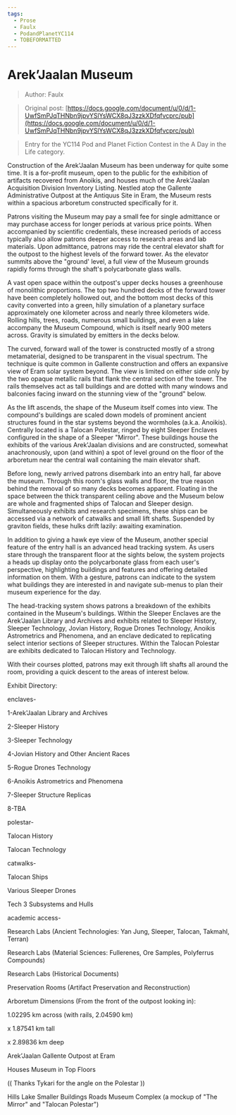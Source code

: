 ```yaml
---
tags:
  - Prose
  - Faulx
  - PodandPlanetYC114
  - TOBEFORMATTED
---
```


# Arek’Jaalan Museum

> Author: Faulx

> Original post: [https://docs.google.com/document/u/0/d/1-UwfSmPJqTHNbn9jpvYSlYsWCX8qJ3zzkXDfqfvcprc/pub](https://docs.google.com/document/u/0/d/1-UwfSmPJqTHNbn9jpvYSlYsWCX8qJ3zzkXDfqfvcprc/pub)

> Entry for the YC114 Pod and Planet Fiction Contest in the A Day in the Life category.


Construction of the Arek'Jaalan Museum has been underway for quite some time.  It is a for-profit museum, open to the public for the exhibition of artifacts recovered from Anoikis, and houses much of the Arek'Jaalan Acquisition Division Inventory Listing.  Nestled atop the Gallente Administrative Outpost at the Antiquus Site in Eram, the Museum rests within a spacious arboretum constructed specifically for it.


Patrons visiting the Museum may pay a small fee for single admittance or may purchase access for longer periods at various price points.  When accompanied by scientific credentials, these increased periods of access typically also allow patrons deeper access to research areas and lab materials.  Upon admittance, patrons may ride the central elevator shaft for the outpost to the highest levels of the forward tower.  As the elevator summits above the "ground' level, a full view of the Museum grounds rapidly forms through the shaft's polycarbonate glass walls.


A vast open space within the outpost's upper decks houses a greenhouse of monolithic proportions.  The top two hundred decks of the forward tower have been completely hollowed out, and the bottom most decks of this cavity converted into a green, hilly simulation of a planetary surface approximately one kilometer across and nearly three kilometers wide.  Rolling hills, trees, roads, numerous small buildings, and even a lake accompany the Museum Compound, which is itself nearly 900 meters across.  Gravity is simulated by emitters in the decks below.


The curved, forward wall of the tower is constructed mostly of a strong metamaterial, designed to be transparent in the visual spectrum.  The technique is quite common in Gallente construction and offers an expansive view of Eram solar system beyond.  The view is limited on either side only by the two opaque metallic rails that flank the central section of the tower.  The rails themselves act as tall buildings and are dotted with many windows and balconies facing inward on the stunning view of the "ground" below.


As the lift ascends, the shape of the Museum itself comes into view.  The compound's buildings are scaled down models of prominent ancient structures found in the star systems beyond the wormholes (a.k.a. Anoikis).  Centrally located is a Talocan Polestar, ringed by eight Sleeper Enclaves configured in the shape of a Sleeper "Mirror".  These buildings house the exhibits of the various Arek'Jaalan divisions and are constructed, somewhat anachronously, upon (and within) a spot of level ground on the floor of the arboretum near the central wall containing the main elevator shaft.


Before long, newly arrived patrons disembark into an entry hall, far above the museum.  Through this room's glass walls and floor, the true reason behind the removal of so many decks becomes apparent.  Floating in the space between the thick transparent ceiling above and the Museum below are whole and fragmented ships of Talocan and Sleeper design.  Simultaneously exhibits and research specimens, these ships can be accessed via a network of catwalks and small lift shafts.  Suspended by graviton fields, these hulks drift lazily: awaiting examination.


In addition to giving a hawk eye view of the Museum, another special feature of the entry hall is an advanced head tracking system.  As users stare through the transparent floor at the sights below, the system projects a heads up display onto the polycarbonate glass from each user's perspective, highlighting buildings and features and offering detailed information on them.  With a gesture, patrons can indicate to the system what buildings they are interested in and navigate sub-menus to plan their museum experience for the day.


The head-tracking system shows patrons a breakdown of the exhibits contained in the Museum's buildings.  Within the Sleeper Enclaves are the Arek'Jaalan Library and Archives and exhibits related to Sleeper History, Sleeper Technology, Jovian History, Rogue Drones Technology, Anoikis Astrometrics and Phenomena, and an enclave dedicated to replicating select interior sections of Sleeper structures.  Within the Talocan Polestar are exhibits dedicated to Talocan History and Technology.


With their courses plotted, patrons may exit through lift shafts all around the room, providing a quick descent to the areas of interest below.



Exhibit Directory:

 enclaves-

1-Arek'Jaalan Library and Archives

2-Sleeper History

3-Sleeper Technology

4-Jovian History and Other Ancient Races

5-Rogue Drones Technology

6-Anoikis Astrometrics and Phenomena

7-Sleeper Structure Replicas

8-TBA

 polestar-

Talocan History

Talocan Technology

 catwalks-

Talocan Ships

Various Sleeper Drones

Tech 3 Subsystems and Hulls

 academic access-

Research Labs (Ancient Technologies: Yan Jung, Sleeper, Talocan, Takmahl, Terran)

Research Labs (Material Sciences: Fullerenes, Ore Samples, Polyferrus Compounds)

Research Labs (Historical Documents)

Preservation Rooms (Artifact Preservation and Reconstruction)


Arboretum Dimensions (From the front of the outpost looking in):

  1.02295 km across (with rails, 2.04590 km)

x 1.87541 km tall

x 2.89836 km deep


Arek’Jaalan Gallente Outpost at Eram

Houses Museum in Top Floors



        

(( Thanks Tykari for the angle on the Polestar ))

Hills
Lake
Smaller Buildings
Roads
Museum Complex (a mockup of "The Mirror" and "Talocan Polestar")
